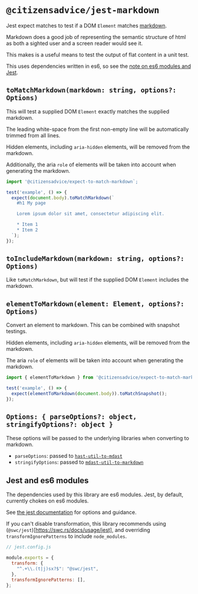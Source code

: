 # `@citizensadvice/jest-markdown`

Jest expect matches to test if a DOM `Element` matches [markdown](https://www.markdownguide.org/basic-syntax/).

Markdown does a good job of representing the semantic structure of html as
both a sighted user and a screen reader would see it.

This makes is a useful means to test the output of flat content in a unit test.

This uses dependencies written in es6, so see the [note on es6 modules and Jest](#jest-and-es6-modules).

## `toMatchMarkdown(markdown: string, options?: Options)`

This will test a supplied DOM `Element` exactly matches the supplied markdown.

The leading white-space from the first non-empty line will be automatically trimmed from all lines.

Hidden elements, including `aria-hidden` elements, will be removed from the markdown.

Additionally, the aria `role` of elements will be taken into account when generating the markdown.

```js
import '@citizensadvice/expect-to-match-markdown`;

test('example', () => {
  expect(document.body).toMatchMarkdown(`
    #h1 My page

    Lorem ipsum dolor sit amet, consectetur adipiscing elit.

    * Item 1
    * Item 2
  `);
});
```

## `toIncludeMarkdown(markdown: string, options?: Options)`

Like `toMatchMarkdown`, but will test if the supplied DOM `Element` includes the markdown.

## `elementToMarkdown(element: Element, options?: Options)`

Convert an element to markdown. This can be combined with snapshot testings.

Hidden elements, including `aria-hidden` elements, will be removed from the markdown.

The aria `role` of elements will be taken into account when generating the markdown.

```js
import { elementToMarkdown } from '@citizensadvice/expect-to-match-markdown`;

test('example', () => {
  expect(elementToMarkdown(document.body)).toMatchSnapshot();
});
```

## `Options: { parseOptions?: object, stringifyOptions?: object }`

These options will be passed to the underlying libraries when converting to markdown.

- `parseOptions`: passed to [`hast-util-to-mdast`](https://github.com/syntax-tree/hast-util-to-mdast)
- `stringifyOptions`: passed to [`mdast-util-to-markdown`](https://github.com/syntax-tree/mdast-util-to-markdown)

## Jest and es6 modules

The dependencies used by this library are es6 modules.  Jest, by default, currently chokes on es6 modules.

See [the jest documentation](https://jestjs.io/docs/ecmascript-modules) for options and guidance.

If you can't disable transformation, this library recommends using (`@swc/jest`)[https://swc.rs/docs/usage/jest],
and overriding `transformIgnorePatterns` to include `node_modules`.

```js
// jest.config.js

module.exports = {
  transform: {
    "^.+\\.(t|j)sx?$": "@swc/jest",
  },
  transformIgnorePatterns: [],
};
```
